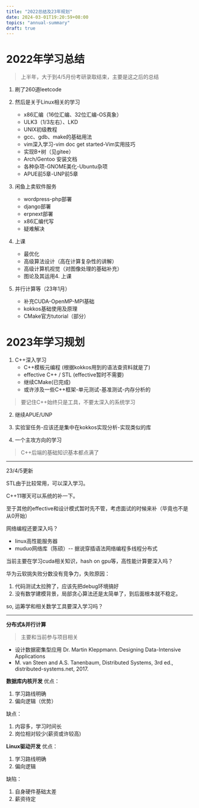 ```yaml
---
title: "2022总结及23年规划"
date: 2024-03-01T19:20:59+08:00
topics: "annual-summary"
draft: true
---
```


# 2022年学习总结

> 上半年，大于到4/5月份考研录取结束，主要是这之后的总结

1. 刷了260道leetcode

2. 然后是关于Linux相关的学习
    * x86汇编（16位汇编、32位汇编-OS真象）
    * ULK3（1/3左右）、LKD
    * UNIX初级教程
    * gcc、gdb、make的基础用法
    * vim深入学习-vim doc get started-Vim实用技巧
    * 实现B+树（见gitee）
    * Arch/Gentoo 安装文档
    * 各种杂项-GNOME美化-Ubuntu杂项
    * APUE前5章-UNP前5章

3. 闲鱼上卖软件服务
    * wordpress-php部署
    * django部署
    * erpnext部署
    * x86汇编代写
    * 疑难解决

4. 上课
    * 最优化
    * 高级算法设计（高在计算复杂性的讲解）
    * 高级计算机视觉（对图像处理的基础补充）
    * 图论及其运用4. 上课

5. 并行计算等（23年1月）
    * 补充CUDA-OpenMP-MPI基础
    * kokkos基础使用及原理
    * CMake官方tutorial（部分）

# 2023年学习规划

1. C++深入学习
    * C++模板元编程 (根据kokkos用到的语法查资料就是了)
    * effective C++ / STL (effective暂时不需要)
    * 继续CMake(已完成)
    * 或许涉及一些C++框架-单元测试-基准测试-内存分析的

> 要记住C++始终只是工具，不要太深入的系统学习

2. 继续APUE/UNP

2. 实验室任务-应该还是集中在kokkos实现分析-实现类似的库

3. 一个主攻方向的学习

> C++后端的基础知识基本都点满了

-----
23/4/5更新

STL由于比较常用，可以深入学习。

C++11哪天可以系统的补一下。

至于其他的effective和设计模式暂时先不管，考虑面试的时候来补（毕竟也不是从0开始）

网络编程还要深入吗？

* linux高性能服务器
* muduo网络库（陈硕）-- 据说穿插语法网络编程多线程分布式


当前主要在学习cuda相关知识，hash on gpu等，高性能计算要深入吗？

华为云软挑失败分数没有竞争力，失败原因：

1. 代码测试太拉胯了，应该先把debug环境搞好
2. 没有数学建模背景，局部贪心算法还是太简单了，到后面根本就不稳定。

so, 运筹学和相关数学工具要深入学习吗？

----

**分布式&并行计算**
> 主要和当前参与项目相关

* 设计数据密集型应用 Dr. Martin Kleppmann. Designing Data-Intensive Applications
* M. van Steen and A.S. Tanenbaum, Distributed Systems, 3rd ed., distributed-systems.net, 2017.

**数据库内核开发**
优点：
1. 学习路线明确
2. 偏向逻辑（优势）

缺点：
1. 内容多，学习时间长
2. 岗位相对较少(薪资或许较高)

**Linux驱动开发**
优点：
1. 学习路线明确
2. 偏向逻辑

缺陷：
1. 自身硬件基础太差
2. 薪资待定
